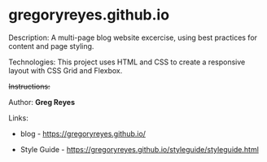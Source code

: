 # gregoryreyes.github.io

Description:
A multi-page blog website excercise, using best practices for content and page styling.

Technologies:
This project uses HTML and CSS to create a responsive layout with CSS Grid and Flexbox.

~~Instructions:~~

Author:
**Greg Reyes**

Links:
  * blog - https://gregoryreyes.github.io/

  * Style Guide - https://gregoryreyes.github.io/styleguide/styleguide.html
